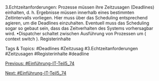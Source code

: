 3.Echtzeitanforderungen: Prozesse müssen ihre Zeitzusagen (Deadlines) einhalten, d. h. Ergebnisse müssen 
innerhalb eines bestimmten Zeitintervalls vorliegen. Hier muss über das Scheduling entsprechend agieren, um 
die Deadlines einzuhalten. Eventuell muss das Scheduling sogar so gebaut sein, dass das Zeitverhalten des 
Systems vorhersagbar wird.
•Dispatcher schaltet zwischen Ausführung von Prozessen um ( context switch ). Registerinhalte 

   Tags & Topics:
   #Deadlines
   #Zeitzusag
   #3.Echtzeitanforderungen
   #Zeitzusagen
   #Registerinhalte
   #deadline

[Previous: #Einführung-IT-Teil5_74](Einführung-IT-Teil5_74.md)

[Next: #Einführung-IT-Teil5_74](Einführung-IT-Teil5_74.md)